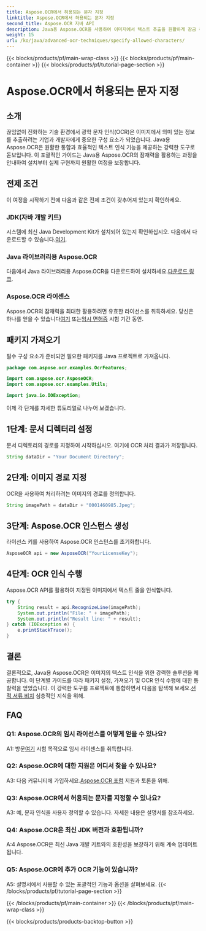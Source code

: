 ```yaml
---
title: Aspose.OCR에서 허용되는 문자 지정
linktitle: Aspose.OCR에서 허용되는 문자 지정
second_title: Aspose.OCR 자바 API
description: Java용 Aspose.OCR을 사용하여 이미지에서 텍스트 추출을 원활하게 잠금 해제하세요. 효율적인 통합을 위한 단계별 가이드를 따르세요.
weight: 15
url: /ko/java/advanced-ocr-techniques/specify-allowed-characters/
---
```


{{< blocks/products/pf/main-wrap-class >}}
{{< blocks/products/pf/main-container >}}
{{< blocks/products/pf/tutorial-page-section >}}

# Aspose.OCR에서 허용되는 문자 지정

## 소개

끊임없이 진화하는 기술 환경에서 광학 문자 인식(OCR)은 이미지에서 의미 있는 정보를 추출하려는 기업과 개발자에게 중요한 구성 요소가 되었습니다. Java용 Aspose.OCR은 원활한 통합과 효율적인 텍스트 인식 기능을 제공하는 강력한 도구로 돋보입니다. 이 포괄적인 가이드는 Java용 Aspose.OCR의 잠재력을 활용하는 과정을 안내하여 설치부터 실제 구현까지 원활한 여정을 보장합니다.

## 전제 조건

이 여정을 시작하기 전에 다음과 같은 전제 조건이 갖추어져 있는지 확인하세요.

### JDK(자바 개발 키트)

 시스템에 최신 Java Development Kit가 설치되어 있는지 확인하십시오. 다음에서 다운로드할 수 있습니다.[여기](https://www.oracle.com/java/technologies/javase-downloads.html).

### Java 라이브러리용 Aspose.OCR

 다음에서 Java 라이브러리용 Aspose.OCR을 다운로드하여 설치하세요.[다운로드 링크](https://releases.aspose.com/ocr/java/).

### Aspose.OCR 라이센스

 Aspose.OCR의 잠재력을 최대한 활용하려면 유효한 라이선스를 취득하세요. 당신은 하나를 얻을 수 있습니다[여기](https://purchase.aspose.com/buy) 또는[임시 면허증](https://purchase.aspose.com/temporary-license/) 시험 기간 동안.

## 패키지 가져오기

필수 구성 요소가 준비되면 필요한 패키지를 Java 프로젝트로 가져옵니다.

```java
package com.aspose.ocr.examples.OcrFeatures;

import com.aspose.ocr.AsposeOCR;
import com.aspose.ocr.examples.Utils;

import java.io.IOException;
```

이제 각 단계를 자세한 튜토리얼로 나누어 보겠습니다.

## 1단계: 문서 디렉터리 설정

문서 디렉토리의 경로를 지정하여 시작하십시오. 여기에 OCR 처리 결과가 저장됩니다.

```java
String dataDir = "Your Document Directory";
```

## 2단계: 이미지 경로 지정

OCR을 사용하여 처리하려는 이미지의 경로를 정의합니다.

```java
String imagePath = dataDir + "0001460985.Jpeg";
```

## 3단계: Aspose.OCR 인스턴스 생성

라이선스 키를 사용하여 Aspose.OCR 인스턴스를 초기화합니다.

```java
AsposeOCR api = new AsposeOCR("YourLicenseKey");
```

## 4단계: OCR 인식 수행

Aspose.OCR API를 활용하여 지정된 이미지에서 텍스트 줄을 인식합니다.

```java
try {
    String result = api.RecognizeLine(imagePath);
    System.out.println("File: " + imagePath);
    System.out.println("Result line: " + result);
} catch (IOException e) {
    e.printStackTrace();
}
```

## 결론

 결론적으로, Java용 Aspose.OCR은 이미지의 텍스트 인식을 위한 강력한 솔루션을 제공합니다. 이 단계별 가이드를 따라 패키지 설정, 가져오기 및 OCR 인식 수행에 대한 통찰력을 얻었습니다. 이 강력한 도구를 프로젝트에 통합하면서 다음을 탐색해 보세요.[선적 서류 비치](https://reference.aspose.com/ocr/java/) 심층적인 지식을 위해.

## FAQ

### Q1: Aspose.OCR의 임시 라이선스를 어떻게 얻을 수 있나요?

 A1: 방문[여기](https://purchase.aspose.com/temporary-license/) 시험 목적으로 임시 라이센스를 취득합니다.

### Q2: Aspose.OCR에 대한 지원은 어디서 찾을 수 있나요?

 A3: 다음 커뮤니티에 가입하세요.[Aspose.OCR 포럼](https://forum.aspose.com/c/ocr/16) 지원과 토론을 위해.

### Q3: Aspose.OCR에서 허용되는 문자를 지정할 수 있나요?

A3: 예, 문자 인식을 사용자 정의할 수 있습니다. 자세한 내용은 설명서를 참조하세요.

### Q4: Aspose.OCR은 최신 JDK 버전과 호환됩니까?

A:4 Aspose.OCR은 최신 Java 개발 키트와의 호환성을 보장하기 위해 계속 업데이트됩니다.

### Q5: Aspose.OCR에 추가 OCR 기능이 있습니까?

A5: 설명서에서 사용할 수 있는 포괄적인 기능과 옵션을 살펴보세요.
{{< /blocks/products/pf/tutorial-page-section >}}

{{< /blocks/products/pf/main-container >}}
{{< /blocks/products/pf/main-wrap-class >}}

{{< blocks/products/products-backtop-button >}}
